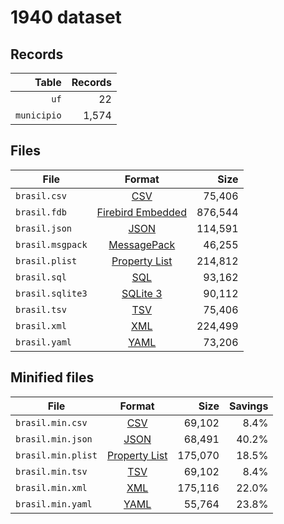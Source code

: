 # 1940 dataset

## Records

|       Table | Records |
| -----------:| -------:|
|        `uf` |      22 |
| `municipio` |   1,574 |

## Files

| File             | Format                                                                                 |      Size |
| ---------------- |:--------------------------------------------------------------------------------------:| ---------:|
| `brasil.csv`     | [CSV](https://en.wikipedia.org/wiki/Comma-separated_values)                            |    75,406 |
| `brasil.fdb`     | [Firebird Embedded](https://en.wikipedia.org/wiki/Embedded_database#Firebird_Embedded) |   876,544 |
| `brasil.json`    | [JSON](https://en.wikipedia.org/wiki/JSON)                                             |   114,591 |
| `brasil.msgpack` | [MessagePack](https://en.wikipedia.org/wiki/MessagePack)                               |    46,255 |
| `brasil.plist`   | [Property List](https://en.wikipedia.org/wiki/Property_list)                           |   214,812 |
| `brasil.sql`     | [SQL](https://en.wikipedia.org/wiki/SQL)                                               |    93,162 |
| `brasil.sqlite3` | [SQLite 3](https://en.wikipedia.org/wiki/SQLite)                                       |    90,112 |
| `brasil.tsv`     | [TSV](https://en.wikipedia.org/wiki/Tab-separated_values)                              |    75,406 |
| `brasil.xml`     | [XML](https://en.wikipedia.org/wiki/XML)                                               |   224,499 |
| `brasil.yaml`    | [YAML](https://en.wikipedia.org/wiki/YAML)                                             |    73,206 |

## Minified files

| File               | Format                                                       |      Size | Savings |
| ------------------ |:------------------------------------------------------------:| ---------:| -------:|
| `brasil.min.csv`   | [CSV](https://en.wikipedia.org/wiki/Comma-separated_values)  |    69,102 |    8.4% |
| `brasil.min.json`  | [JSON](https://en.wikipedia.org/wiki/JSON)                   |    68,491 |   40.2% |
| `brasil.min.plist` | [Property List](https://en.wikipedia.org/wiki/Property_list) |   175,070 |   18.5% |
| `brasil.min.tsv`   | [TSV](https://en.wikipedia.org/wiki/Tab-separated_values)    |    69,102 |    8.4% |
| `brasil.min.xml`   | [XML](https://en.wikipedia.org/wiki/XML)                     |   175,116 |   22.0% |
| `brasil.min.yaml`  | [YAML](https://en.wikipedia.org/wiki/YAML)                   |    55,764 |   23.8% |